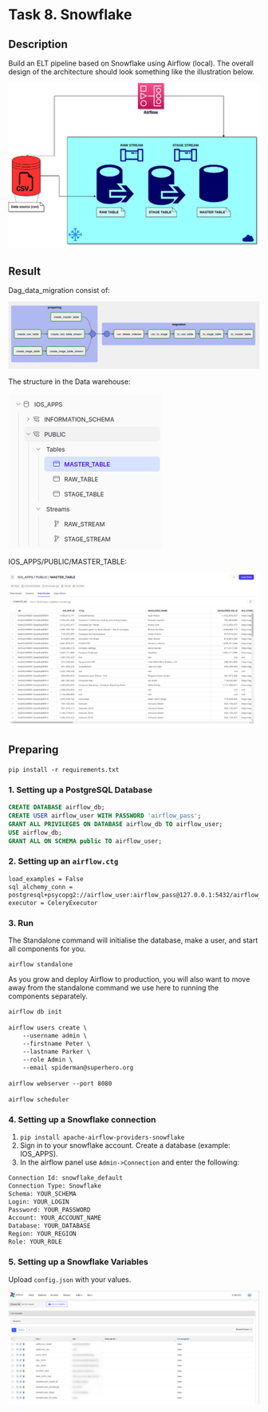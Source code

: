 # Task 8. Snowflake

## Description

Build an ELT pipeline based on Snowflake using Airflow (local). The overall design of the architecture should look something like the illustration below.

![image.png](images/image.png)

## Result

Dag_data_migration consist of:

![img.png](images/img.png)

The structure in the Data warehouse:  

![img_2.png](images/img_2.png)

IOS_APPS/PUBLIC/MASTER_TABLE:

![img_3.png](images/img_3.png)

## Preparing

```pip install -r requirements.txt```

### 1. Setting up a PostgreSQL Database

```sql
CREATE DATABASE airflow_db;
CREATE USER airflow_user WITH PASSWORD 'airflow_pass';
GRANT ALL PRIVILEGES ON DATABASE airflow_db TO airflow_user;
USE airflow_db;
GRANT ALL ON SCHEMA public TO airflow_user;
```

### 2. Setting up an ```airflow.ctg```

```
load_examples = False
sql_alchemy_conn = postgresql+psycopg2://airflow_user:airflow_pass@127.0.0.1:5432/airflow_db
executor = CeleryExecutor
```

### 3. Run

The Standalone command will initialise the database, make a user,
and start all components for you.

```
airflow standalone
```
As you grow and deploy Airflow to production, you will also want to move away from the standalone command we use here to running the components separately.

```
airflow db init

airflow users create \
    --username admin \
    --firstname Peter \
    --lastname Parker \
    --role Admin \
    --email spiderman@superhero.org

airflow webserver --port 8080

airflow scheduler
```

### 4. Setting up a Snowflake connection

1. ```pip install apache-airflow-providers-snowflake```
2. Sign in to your snowflake account. Create a database (example: IOS_APPS).
3. In the airflow panel use ```Admin->Connection``` and enter the following:
```
Connection Id: snowflake_default
Connection Type: Snowflake
Schema: YOUR_SCHEMA
Login: YOUR_LOGIN
Password: YOUR_PASSWORD
Account: YOUR_ACCOUNT_NAME
Database: YOUR_DATABASE
Region: YOUR_REGION
Role: YOUR_ROLE
```

### 5. Setting up a Snowflake Variables

Upload ```config.json``` with your values.

![img_1.png](images/img_1.png)
